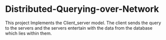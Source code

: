 # Distributed-Querying-over-Network
 This project Implements the Client_server model. The client sends the query to the servers and the servers entertain with the data from the database which lies within them. 

